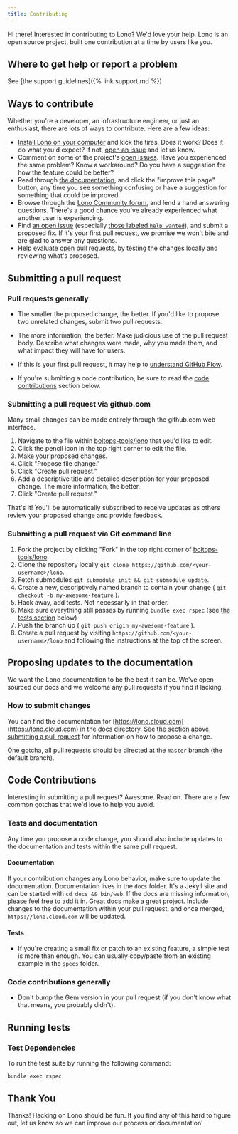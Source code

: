 ```yaml
---
title: Contributing
---
```


Hi there! Interested in contributing to Lono? We'd love your help. Lono is an open source project, built one contribution at a time by users like you.

## Where to get help or report a problem

See [the support guidelines]({% link support.md %})

## Ways to contribute

Whether you're a developer, an infrastructure engineer, or just an enthusiast, there are lots of ways to contribute. Here are a few ideas:

* [Install Lono on your computer](https://lono.cloud.com/docs/install/) and kick the tires. Does it work? Does it do what you'd expect? If not, [open an issue](https://github.com/boltops-tools/lono/issues/new/choose) and let us know.
* Comment on some of the project's [open issues](https://github.com/boltops-tools/lono/issues). Have you experienced the same problem? Know a workaround? Do you have a suggestion for how the feature could be better?
* Read through [the documentation](https://lono.cloud.com/docs/), and click the "improve this page" button, any time you see something confusing or have a suggestion for something that could be improved.
* Browse through the [Lono Community forum](https://community.boltops.com), and lend a hand answering questions. There's a good chance you've already experienced what another user is experiencing.
* Find [an open issue](https://github.com/boltops-tools/lono/issues) (especially [those labeled `help wanted`](https://github.com/boltops-tools/lono/issues?q=is%3Aissue+is%3Aopen+label%3A%22help+wanted%22)), and submit a proposed fix. If it's your first pull request, we promise we won't bite and are glad to answer any questions.
* Help evaluate [open pull requests](https://github.com/boltops-tools/lono/pulls), by testing the changes locally and reviewing what's proposed.

## Submitting a pull request

### Pull requests generally

* The smaller the proposed change, the better. If you'd like to propose two unrelated changes, submit two pull requests.

* The more information, the better. Make judicious use of the pull request body. Describe what changes were made, why you made them, and what impact they will have for users.

* If this is your first pull request, it may help to [understand GitHub Flow](https://guides.github.com/introduction/flow/).

* If you're submitting a code contribution, be sure to read the [code contributions](#code-contributions) section below.

### Submitting a pull request via github.com

Many small changes can be made entirely through the github.com web interface.

1. Navigate to the file within [boltops-tools/lono](https://github.com/boltops-tools/lono) that you'd like to edit.
2. Click the pencil icon in the top right corner to edit the file.
3. Make your proposed changes.
4. Click "Propose file change."
5. Click "Create pull request."
6. Add a descriptive title and detailed description for your proposed change. The more information, the better.
7. Click "Create pull request."

That's it! You'll be automatically subscribed to receive updates as others review your proposed change and provide feedback.

### Submitting a pull request via Git command line

1. Fork the project by clicking "Fork" in the top right corner of [boltops-tools/lono](https://github.com/boltops-tools/lono).
2. Clone the repository locally `git clone https://github.com/<your-username>/lono`.
3. Fetch submodules `git submodule init && git submodule update`.
4. Create a new, descriptively named branch to contain your change ( `git checkout -b my-awesome-feature` ).
5. Hack away, add tests. Not necessarily in that order.
6. Make sure everything still passes by running `bundle exec rspec` (see [the tests section](#running-tests) below)
7. Push the branch up ( `git push origin my-awesome-feature` ).
8. Create a pull request by visiting `https://github.com/<your-username>/lono` and following the instructions at the top of the screen.

## Proposing updates to the documentation

We want the Lono documentation to be the best it can be. We've open-sourced our docs and we welcome any pull requests if you find it lacking.

### How to submit changes

You can find the documentation for [https://lono.cloud.com](https://lono.cloud.com) in the [docs](https://github.com/boltops-tools/lono-docs/tree/master) directory. See the section above, [submitting a pull request](#submitting-a-pull-request) for information on how to propose a change.

One gotcha, all pull requests should be directed at the `master` branch (the default branch).

## Code Contributions

Interesting in submitting a pull request? Awesome. Read on. There are a few common gotchas that we'd love to help you avoid.

### Tests and documentation

Any time you propose a code change, you should also include updates to the documentation and tests within the same pull request.

#### Documentation

If your contribution changes any Lono behavior, make sure to update the documentation. Documentation lives in the `docs` folder.  It's a Jekyll site and can be started with `cd docs && bin/web`. If the docs are missing information, please feel free to add it in. Great docs make a great project. Include changes to the documentation within your pull request, and once merged, `https://lono.cloud.com` will be updated.

#### Tests

* If you're creating a small fix or patch to an existing feature, a simple test is more than enough. You can usually copy/paste from an existing example in the `specs` folder.

### Code contributions generally

* Don't bump the Gem version in your pull request (if you don't know what that means, you probably didn't).

## Running tests

### Test Dependencies

To run the test suite by running the following command:

    bundle exec rspec

## Thank You

Thanks! Hacking on Lono should be fun. If you find any of this hard to figure out, let us know so we can improve our process or documentation!